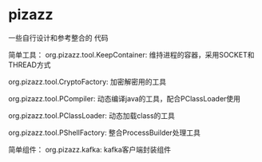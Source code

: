 # pizazz
一些自行设计和参考整合的 代码

简单工具：
org.pizazz.tool.KeepContainer: 维持进程的容器，采用SOCKET和THREAD方式

org.pizazz.tool.CryptoFactory: 加密解密用的工具

org.pizazz.tool.PCompiler: 动态编译java的工具，配合PClassLoader使用

org.pizazz.tool.PClassLoader: 动态加载class的工具

org.pizazz.tool.PShellFactory: 整合ProcessBuilder处理工具

简单组件：
org.pizazz.kafka: kafka客户端封装组件